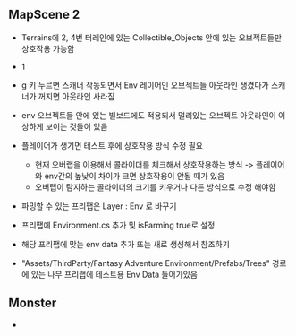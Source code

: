 MapScene 2
 - 
 - Terrains에 2, 4번 터레인에 있는 Collectible_Objects 안에 있는 오브젝트들만 상호작용 가능함
 - 1
 - g 키 누르면 스캐너 작동되면서 Env 레이어인 오브젝트들 아웃라인 생겼다가 스캐너가 꺼지면 아웃라인 사라짐
 - env 오브젝트들 안에 있는 빌보드에도 적용되서 멀리있는 오브젝트 아웃라인이 이상하게 보이는 것들이 있음
 - 플레이어가 생기면 테스트 후에 상호작용 방식 수정 필요
   - 현재 오버랩을 이용해서 콜라이더를 체크해서 상호작용하는 방식 -> 플레이어와 env간의 높낮이 차이가 크면 상호작용이 안될 때가 있음
   - 오버랩이 탐지하는 콜라이더의 크기를 키우거나 다른 방식으로 수정 해야함
   

 - 파밍할 수 있는 프리팹은 Layer : Env 로 바꾸기
 - 프리팹에 Environment.cs 추가 및 isFarming true로 설정
 - 해당 프리팹에 맞는 env data 추가 또는 새로 생성해서 참조하기


 - "Assets/ThirdParty/Fantasy Adventure Environment/Prefabs/Trees" 경로에 있는 나무 프리랩에 테스트용 Env Data 들어가있음


Monster 
 - 
 - 